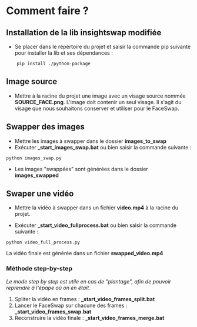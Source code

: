 # Comment faire ?

## Installation de la lib insightswap modifiée

- Se placer dans le répertoire du projet et saisir la commande pip suivante pour installer la lib et ses dépendances :
```
	pip install ./python-package
```

## Image source

- Mettre à la racine du projet une image avec un visage source nommée **SOURCE_FACE.png**. L'image doit contenir un seul visage. Il s'agit du visage que nous souhaitons conserver et utiliser pour le FaceSwap.

## Swapper des images

- Mettre les images à swapper dans le dossier **images_to_swap**
- Exécuter **_start_images_swap.bat** ou bien saisir la commande suivante :
```
python images_swap.py
```
- Les images "swappées" sont générées dans le dossier **images_swapped**

## Swaper une vidéo

- Mettre la vidéo à swapper dans un fichier **video.mp4** à la racine du projet.

- Exécuter **_start_video_fullprocess.bat** ou bien saisir la commande suivante :
```
python video_full_process.py
``` 

La vidéo finale est générée dans un fichier **swapped_video.mp4**

### Méthode step-by-step

*Le mode step by step est utile en cas de "plantage", afin de pouvoir reprendre à l'épape où on en était.*

1. Spliter la vidéo en frames : **_start_video_frames_split.bat**
2. Lancer le FaceSwap sur chacune des frames : **_start_video_frames_swap.bat**
3. Reconstruire la vidéo finale : **_start_video_frames_merge.bat**
